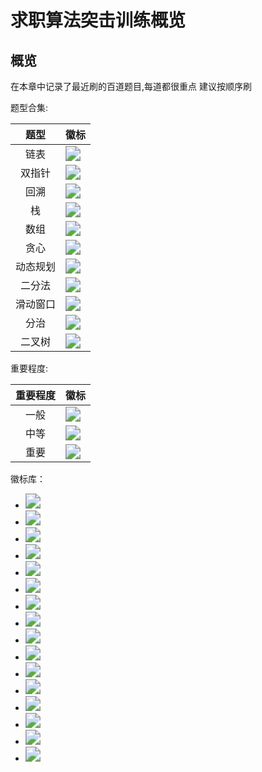 # 求职算法突击训练概览

## 概览

在本章中记录了最近刷的百道题目,每道都很重点 建议按顺序刷

题型合集:

|   题型   | 徽标                                                         |
| :------: | ------------------------------------------------------------ |
|   链表   | <img src="https://img.shields.io/badge/链表-pink" style="zoom:150%;" /> |
|  双指针  | <img src="https://img.shields.io/badge/双指针-blue" style="zoom:150%;" /> |
|   回溯   | <img src="https://img.shields.io/badge/回溯-green" style="zoom:150%;" /> |
|    栈    | <img src="https://img.shields.io/badge/栈-yellow" style="zoom:150%;" /> |
|   数组   | <img src="https://img.shields.io/badge/数组-purple" style="zoom:150%;" /> |
|   贪心   | <img src="https://img.shields.io/badge/贪心-gray" style="zoom:150%;" /> |
| 动态规划 | <img src="https://img.shields.io/badge/动态规划-gold" style="zoom:150%;" /> |
|  二分法  | <img src="https://img.shields.io/badge/二分-orange" style="zoom:150%;" /> |
| 滑动窗口 | <img src="https://img.shields.io/badge/滑动窗口-teal" style="zoom:150%;" /> |
|   分治   | <img src="https://img.shields.io/badge/分治-darkblue" style="zoom:150%;" /> |
|  二叉树  | <img src="https://img.shields.io/badge/二叉树-lightgreen" style="zoom:150%;" /> |

重要程度:

| 重要程度 | 徽标                                                         |
| :------: | ------------------------------------------------------------ |
|   一般   | <img src="https://img.shields.io/badge/一般-g" style="zoom:150%;" /> |
|   中等   | <img src="https://img.shields.io/badge/中等-orange" style="zoom:150%;" /> |
|   重要   | <img src="https://img.shields.io/badge/重要-red" style="zoom:150%;" /> |



徽标库：

- <img src="https://img.shields.io/badge/努力-red" style="zoom:150%;" />
- <img src="https://img.shields.io/badge/坚韧-green" style="zoom: 150%;" />
- <img src="https://img.shields.io/badge/拼搏-blue" style="zoom:150%;" />
- <img src="https://img.shields.io/badge/奋斗-yellow" style="zoom:150%;" />
- <img src="https://img.shields.io/badge/智慧-purple" style="zoom:150%;" />
- <img src="https://img.shields.io/badge/勇敢-pink" style="zoom:150%;" />
- <img src="https://img.shields.io/badge/坚持-cyan" style="zoom:150%;" />
- <img src="https://img.shields.io/badge/毅力-orange" style="zoom:150%;" />
- <img src="https://img.shields.io/badge/创新-teal" style="zoom:150%;" />
- <img src="https://img.shields.io/badge/诚信-lightgreen" style="zoom:150%;" />
- <img src="https://img.shields.io/badge/开放-lightblue" style="zoom:150%;" />
- <img src="https://img.shields.io/badge/包容-brown" style="zoom:150%;" />
- <img src="https://img.shields.io/badge/成功-darkgreen" style="zoom:150%;" />
- <img src="https://img.shields.io/badge/挑战-darkblue" style="zoom:150%;" />
- <img src="https://img.shields.io/badge/机遇-gold" style="zoom:150%;" />
- <img src="https://img.shields.io/badge/梦想-violet" style="zoom:150%;" />

